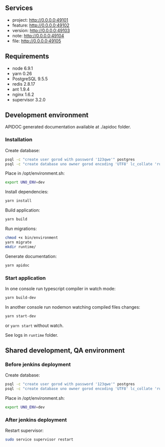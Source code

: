 ## Services

* project: http://0.0.0.0:49101
* feature: http://0.0.0.0:49102
* version: http://0.0.0.0:49103
* note: http://0.0.0.0:49104
* file: http://0.0.0.0:49105

## Requirements

* node 6.9.1
* yarn 0.26
* PostgreSQL 9.5.5
* redis 2.8.17
* ant 1.9.4
* nginx 1.6.2
* supervisor 3.2.0

## Development environment

APIDOC generated documentation available at ./apidoc folder.

### Installation

Create database:
```sh
psql -c "create user gorod with password '123qwe'" postgres
psql -c "create database uno owner gorod encoding 'UTF8' lc_collate 'ru_RU.UTF-8' LC_CTYPE 'ru_RU.UTF-8' template template0;" postgres
```

Place in /opt/environment.sh:
```sh
export UNO_ENV=dev
```

Install dependencies:
```sh
yarn install

```

Build application:
```sh
yarn build
```

Run migrations:
```sh
chmod +x bin/environment
yarn migrate
mkdir runtime/
```

Generate documentation:
```sh
yarn apidoc
```


### Start application

In one console run typescript compiler in watch mode:
```sh
yarn build-dev
```

In another console run nodemon watching compiled files changes:
```sh
yarn start-dev
```
or `yarn start` without watch.

See logs in `runtime` folder.


## Shared development, QA environment

### Before jenkins deployment

Create database:
```sh
psql -c "create user gorod with password '123qwe'" postgres
psql -c "create database uno owner gorod encoding 'UTF8' lc_collate 'ru_RU.UTF-8' LC_CTYPE 'ru_RU.UTF-8' template template0;" postgres
```

Place in /opt/environment.sh:
```sh
export UNO_ENV=dev
```

### After jenkins deployment

Restart supervisor:
```sh
sudo service supervisor restart
```

